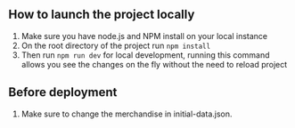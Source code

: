 ## How to launch the project locally
1. Make sure you have node.js and NPM install on your local instance
2. On the root directory of the project run `npm install`
3. Then run `npm run dev` for local development, running this command allows you see the changes on the fly without the need to reload project

## Before deployment
1. Make sure to change the merchandise in initial-data.json.